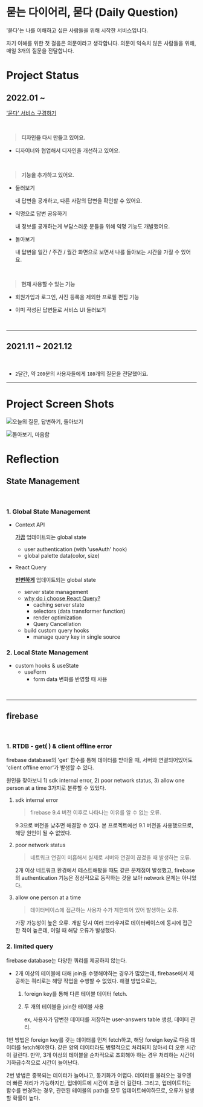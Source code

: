 # 묻는 다이어리, 묻다 (Daily Question)

'묻다'는 나를 이해하고 싶은 사람들을 위해 시작한 서비스입니다.

자기 이해를 위한 첫 걸음은 의문이라고 생각합니다. 의문이 익숙치 않은 사람들을 위해, 매일 3개의 질문을 전달합니다.

# Project Status

## 2022.01 ~

['묻다' 서비스 구경하기](https://asking-diary.netlify.app/)

<br/>

> **디자인을 다시 만들고 있어요.**

- 디자이너와 협업해서 디자인을 개선하고 있어요.

<br/>

> **기능을 추가하고 있어요.**

- 둘러보기

  내 답변을 공개하고, 다른 사람의 답변을 확인할 수 있어요.

- 익명으로 답변 공유하기

  내 정보를 공개하는게 부담스러운 분들을 위해 익명 기능도 개발했어요.

- 돌아보기

  내 답변을 일간 / 주간 / 월간 화면으로 보면서 나를 돌아보는 시간을 가질 수 있어요.

<br/>

> **현재 사용할 수 있는 기능**

- 회원가입과 로그인, 사진 등록을 제외한 프로필 편집 기능

- 이미 작성된 답변들로 서비스 UI 둘러보기

<br/>

---

## 2021.11 ~ 2021.12

<br/>

- `2`달간, 약 `200`분의 사용자들에게 `180`개의 질문을 전달했어요.

---

# Project Screen Shots

![오늘의 질문, 답변하기, 돌아보기](https://user-images.githubusercontent.com/22267559/155836476-eeae2ef1-d27e-4a34-aa04-d7b644844b35.png)

![돌아보기, 마음함](https://user-images.githubusercontent.com/22267559/155836474-dd08ccb4-eef5-4fbb-9205-ce1ead6d7afc.png)

# Reflection

## State Management

<br/>

### 1. Global State Management

- Context API

  <u>**가끔**</u> 업데이트되는 global state

  - user authentication (with 'useAuth' hook)
  - global palette data(color, size)

- React Query

  <u>**빈번하게**</u> 업데이트되는 global state

  - server state management
  - [why do i choose React Query?](https://quartz-colony-7d8.notion.site/React-Query-vs-SWR-Comparison-8b2699aaec8545498354046e9ec3a018)
    - caching server state
    - selectors (data transformer function)
    - render optimization
    - Query Cancellation
  - build custom query hooks
    - manage query key in single source

### 2. Local State Management

- custom hooks & useState
  - useForm
    - form data 변화를 반영할 때 사용

<br/>

---

## firebase

<br/>

### 1. RTDB - get( ) & client offline error

firebase database의 'get' 함수를 통해 데이터를 받아올 때, 서버와 연결되어있어도 'client offline error'가 발생할 수 있다.

원인을 찾아보니 1) sdk internal error, 2) poor network status, 3) allow one person at a time 3가지로 분류할 수 있었다.

1.  sdk internal error

    > firebase 9.4 버전 이후로 나타나는 이유를 알 수 없는 오류.

    9.3으로 버전을 낮추면 해결할 수 있다. 본 프로젝트에선 9.1 버전을 사용했으므로, 해당 원인이 될 수 없었다.

1.  poor network status

    > 네트워크 연결이 미흡해서 실제로 서버와 연결이 끊겼을 때 발생하는 오류.

    2개 이상 네트워크 환경에서 테스트해봤을 때도 같은 문제점이 발생했고, firebase의 authentication 기능은 정상적으로 동작하는 것을 보아 network 문제는 아니었다.

1.  allow one person at a time

    > 데이터베이스에 접근하는 사용자 수가 제한되어 있어 발생하는 오류.

    가장 가능성이 높은 오류. 개발 당시 여러 브라우저로 데이터베이스에 동시에 접근한 적이 높은데, 이럴 때 해당 오류가 발생했다.

### 2. limited query

firebase database는 다양한 쿼리를 제공하지 않는다.

- 2개 이상의 테이블에 대해 join을 수행해야하는 경우가 많았는데, firebase에서 제공하는 쿼리로는 해당 작업을 수행할 수 없었다. 해결 방법으로는,

  1. foreign key를 통해 다른 테이블 데이터 fetch.
  1. 두 개의 테이블을 join한 테이블 사용

     ex, 사용자가 답변한 데이터를 저장하는 user-answers table 생성, 데이터 관리.

1번 방법은 foreign key를 갖는 데이터를 먼저 fetch하고, 해당 foreign key로 다음 데이터를 fetch해야한다. 같은 양의 데이터라도 병렬적으로 처리되지 않아서 더 오랜 시간이 걸린다. 만약, 3개 이상의 테이블을 순차적으로 조회해야 하는 경우 처리하는 시간이 기하급수적으로 시간이 늘어난다.

2번 방법은 중복되는 데이터가 늘어나고, 동기화가 어렵다. 데이터를 불러오는 경우엔 더 빠른 처리가 가능하지만, 업데이트에 시간이 조금 더 걸린다.
그리고, 업데이트하는 함수를 변경하는 경우, 관련된 테이블의 path를 모두 업데이트해야하므로, 오류가 발생할 확률이 높다.
